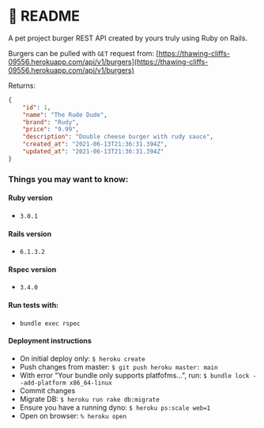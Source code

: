 # 🍔 README 

A pet project burger REST API created by yours truly using Ruby on Rails. 

Burgers can be pulled with `GET` request from: 
[https://thawing-cliffs-09556.herokuapp.com/api/v1/burgers](https://thawing-cliffs-09556.herokuapp.com/api/v1/burgers)

Returns:
```json
{
    "id": 1,
    "name": "The Rude Dude",
    "brand": "Rudy",
    "price": "9.99",
    "description": "Double cheese burger with rudy sauce",
    "created_at": "2021-06-13T21:36:31.394Z",
    "updated_at": "2021-06-13T21:36:31.394Z"
}
```

### Things you may want to know:

#### Ruby version
- `3.0.1`

#### Rails version
- `6.1.3.2`

#### Rspec version
- `3.4.0`


#### Run tests with:
- `bundle exec rspec`

#### Deployment instructions
- On initial deploy only: `$ heroku create`
- Push changes from master: `$ git push heroku master: main`
- With error "Your bundle only supports platfofms...", run: `$ bundle lock --add-platform x86_64-linux`
- Commit changes
- Migrate DB: `$ heroku run rake db:migrate`
- Ensure you have a running dyno: `$ heroku ps:scale web=1`
- Open on browser: `% heroku open`
